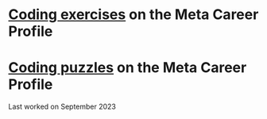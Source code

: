 # [Coding exercises](https://www.metacareers.com/profile/interview_prep_hub/?c=304988765269965) on the Meta Career Profile
# [Coding puzzles](https://www.metacareers.com/profile/coding_puzzles?c=304988765269965) on the Meta Career Profile
Last worked on September 2023